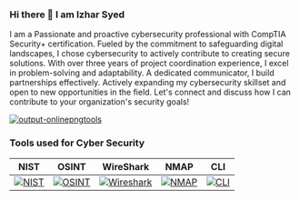 ### Hi there 👋 I am Izhar Syed
I am a Passionate and proactive cybersecurity professional with CompTIA Security+ certification. Fueled by the commitment to safeguarding digital landscapes, I chose cybersecurity to actively contribute to creating secure solutions. With over three years of project coordination experience, I excel in problem-solving and adaptability. A dedicated communicator, I build partnerships effectively. Actively expanding my cybersecurity skillset and open to new opportunities in the field. Let's connect and discuss how I can contribute to your organization's security goals!

[![output-onlinepngtools](https://github.com/IzharSalvanaSyed/IzharSalvanaSyed/assets/156041933/3c2cad44-dde5-49df-a748-b00abd854c16)](https://www.credly.com/badges/d48b377b-2e11-44a8-b269-675c23261204/linked_in_profile)

### Tools used for Cyber Security

| NIST | OSINT | WireShark | NMAP | CLI |
|----------|----------|----------|----------|----------|
|[![NIST](https://github.com/IzharSalvanaSyed/IzharSalvanaSyed/assets/156041933/e0180651-52a7-417f-97e6-946085f59c48)](https://www.nist.gov/)| [![OSINT](https://github.com/IzharSalvanaSyed/IzharSalvanaSyed/assets/156041933/4ad455b1-614e-4145-9e3f-c772dd9029bc)](https://osintframework.com/)|[![Wireshark](https://github.com/IzharSalvanaSyed/IzharSalvanaSyed/assets/156041933/96fb11c5-0953-43f3-b869-3646c856ef70)](https://www.wireshark.org/)|[![NMAP](https://github.com/IzharSalvanaSyed/IzharSalvanaSyed/assets/156041933/bd67e691-8e66-410c-b715-48a46f30f2dc)](https://nmap.org/)|[![CLI](https://github.com/IzharSalvanaSyed/IzharSalvanaSyed/assets/156041933/9520e401-bb4c-485f-8820-43d94de56692)](https://letmegooglethat.com/?q=Command+Line+Interface+Cheat+Sheet)|
